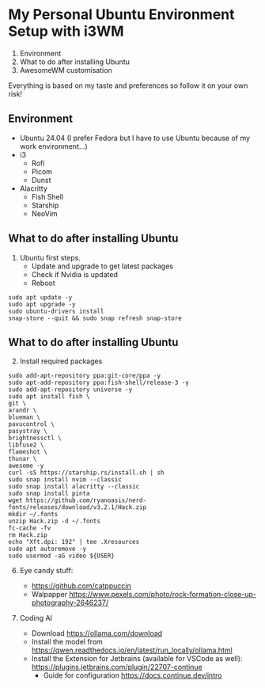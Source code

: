 # My Personal Ubuntu Environment Setup with i3WM
1. Environment
2. What to do after installing Ubuntu
3. AwesomeWM customisation

Everything is based on my taste and preferences so follow it on your own risk!  

## Environment
- Ubuntu 24.04 (I prefer Fedora but I have to use Ubuntu because of my work environment...)
- i3
    - Rofi
    - Picom
    - Dunst
- Alacritty
    - Fish Shell
    - Starship
    - NeoVim

## What to do after installing Ubuntu
1. Ubuntu first steps.
    - Update and upgrade to get latest packages
    - Check if Nvidia is updated
    - Reboot
```shell
sudo apt update -y
sudo apt upgrade -y
sudo ubuntu-drivers install
snap-store --quit && sudo snap refresh snap-store
```  

## What to do after installing Ubuntu
2. Install required packages
```shell
sudo add-apt-repository ppa:git-core/ppa -y
sudo apt-add-repository ppa:fish-shell/release-3 -y
sudo add-apt-repository universe -y
sudo apt install fish \
git \
arandr \
blueman \
pavucontrol \
pasystray \
brightnessctl \
libfuse2 \
flameshot \
thunar \
awesome -y
curl -sS https://starship.rs/install.sh | sh
sudo snap install nvim --classic
sudo snap install alacritty --classic
sudo snap install pinta
wget https://github.com/ryanoasis/nerd-fonts/releases/download/v3.2.1/Hack.zip
mkdir ~/.fonts
unzip Hack.zip -d ~/.fonts
fc-cache -fv
rm Hack.zip
echo "Xft.dpi: 192" | tee .Xresources
sudo apt autoremove -y
sudo usermod -aG video ${USER}
```  

6. Eye candy stuff:
    - https://github.com/catppuccin
    - Walpapper https://www.pexels.com/photo/rock-formation-close-up-photography-2646237/

7. Coding AI
    - Download https://ollama.com/download
    - Install the model from https://qwen.readthedocs.io/en/latest/run_locally/ollama.html
    - Install the Extension for Jetbrains (available for VSCode as well): https://plugins.jetbrains.com/plugin/22707-continue
        - Guide for configuration https://docs.continue.dev/intro